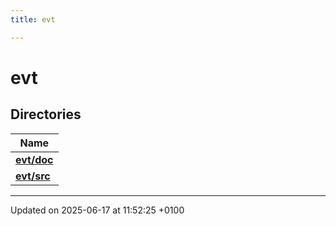 ```yaml
---
title: evt

---
```


# evt



## Directories

| Name           |
| -------------- |
| **[evt/doc](dir_3247646eb8955114e46c004c4efd5ee0.md#dir-evt/doc)**  |
| **[evt/src](dir_dc5dfd6157a1d65d3f69cd65a617f88c.md#dir-evt/src)**  |






-------------------------------

Updated on 2025-06-17 at 11:52:25 +0100
